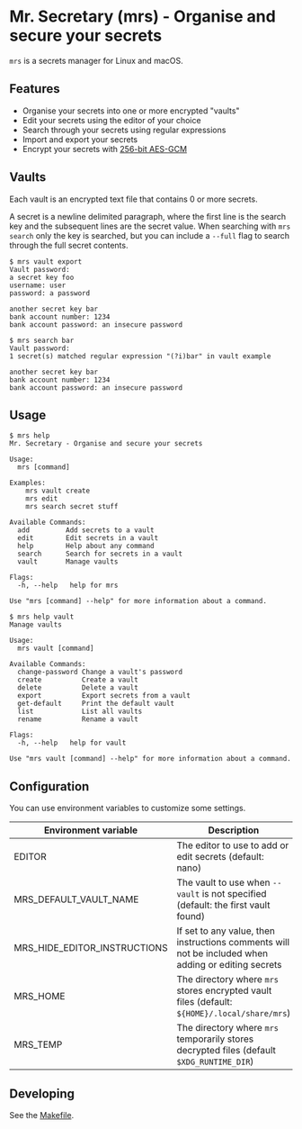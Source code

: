 # Mr. Secretary (mrs) - Organise and secure your secrets

`mrs` is a secrets manager for Linux and macOS.

## Features

- Organise your secrets into one or more encrypted "vaults"
- Edit your secrets using the editor of your choice
- Search through your secrets using regular expressions
- Import and export your secrets
- Encrypt your secrets with [256-bit AES-GCM](https://tools.ietf.org/html/rfc5288)

## Vaults

Each vault is an encrypted text file that contains 0 or more secrets.

A secret is a newline delimited paragraph, where the first line is the search
key and the subsequent lines are the secret value. When searching with
`mrs search` only the key is searched, but you can include a `--full` flag to
search through the full secret contents.

```
$ mrs vault export
Vault password:
a secret key foo
username: user
password: a password

another secret key bar
bank account number: 1234
bank account password: an insecure password

$ mrs search bar
Vault password: 
1 secret(s) matched regular expression "(?i)bar" in vault example

another secret key bar
bank account number: 1234
bank account password: an insecure password
```

## Usage

```
$ mrs help
Mr. Secretary - Organise and secure your secrets

Usage:
  mrs [command]

Examples:
	mrs vault create
	mrs edit
	mrs search secret stuff

Available Commands:
  add         Add secrets to a vault
  edit        Edit secrets in a vault
  help        Help about any command
  search      Search for secrets in a vault
  vault       Manage vaults

Flags:
  -h, --help   help for mrs

Use "mrs [command] --help" for more information about a command.
```

```
$ mrs help vault
Manage vaults

Usage:
  mrs vault [command]

Available Commands:
  change-password Change a vault's password
  create          Create a vault
  delete          Delete a vault
  export          Export secrets from a vault
  get-default     Print the default vault
  list            List all vaults
  rename          Rename a vault

Flags:
  -h, --help   help for vault

Use "mrs vault [command] --help" for more information about a command.
```

## Configuration

You can use environment variables to customize some settings.

Environment variable | Description
---|---
EDITOR | The editor to use to add or edit secrets (default: nano)
MRS_DEFAULT_VAULT_NAME | The vault to use when `--vault` is not specified (default: the first vault found)
MRS_HIDE_EDITOR_INSTRUCTIONS | If set to any value, then instructions comments will not be included when adding or editing secrets
MRS_HOME | The directory where `mrs` stores encrypted vault files (default: `${HOME}/.local/share/mrs`)
MRS_TEMP | The directory where `mrs` temporarily stores decrypted files (default `$XDG_RUNTIME_DIR`)

## Developing

See the [Makefile](./Makefile).
